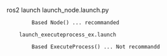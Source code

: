 ros2 launch
		launch_node.launch.py
		
			Based Node() ... recommanded

		launch_executeprocess_ex.launch

			Based ExecuteProcess() ... Not recommandd

